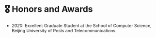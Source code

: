 # 🎖 Honors and Awards
- *2020*: Excellent Graduate Student at the School of Computer Science, Beijing University of Posts and Telecommunications

